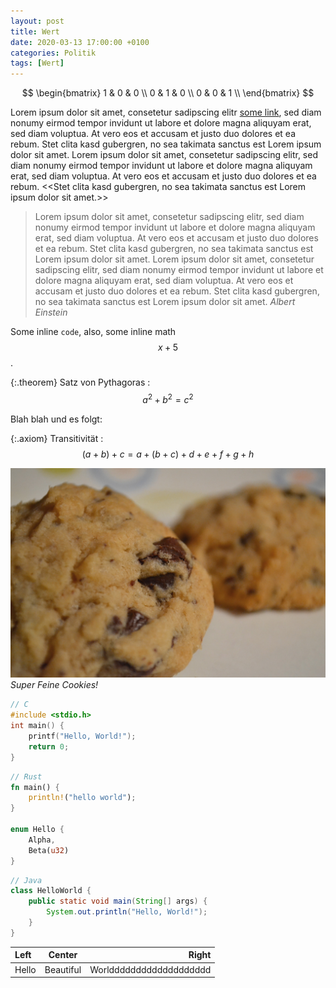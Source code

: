 ```yaml
---
layout: post
title: Wert
date: 2020-03-13 17:00:00 +0100
categories: Politik
tags: [Wert]
---
```


$$
\begin{bmatrix}
  1 & 0 & 0 \\
  0 & 1 & 0 \\
  0 & 0 & 1 \\
\end{bmatrix}
$$

Lorem ipsum dolor sit amet, consetetur sadipscing elitr [some link](https://github.com), sed diam nonumy eirmod tempor invidunt ut labore et dolore magna aliquyam erat, sed diam voluptua. At vero eos et accusam et justo duo dolores et ea rebum. Stet clita kasd gubergren, no sea takimata sanctus est Lorem ipsum dolor sit amet. Lorem ipsum dolor sit amet, consetetur sadipscing elitr, sed diam nonumy eirmod tempor invidunt ut labore et dolore magna aliquyam erat, sed diam voluptua. At vero eos et accusam et justo duo dolores et ea rebum. <<Stet clita kasd gubergren, no sea takimata sanctus est Lorem ipsum dolor sit amet.>>

> Lorem ipsum dolor sit amet, consetetur sadipscing elitr, sed diam nonumy eirmod tempor invidunt ut labore et dolore magna aliquyam erat, sed diam voluptua. At vero eos et accusam et justo duo dolores et ea rebum. Stet clita kasd gubergren, no sea takimata sanctus est Lorem ipsum dolor sit amet. Lorem ipsum dolor sit amet, consetetur sadipscing elitr, sed diam nonumy eirmod tempor invidunt ut labore et dolore magna aliquyam erat, sed diam voluptua. At vero eos et accusam et justo duo dolores et ea rebum. Stet clita kasd gubergren, no sea takimata sanctus est Lorem ipsum dolor sit amet.
> *Albert Einstein*

Some inline `code`, also, some inline math $$x + 5$$.

{:.theorem} Satz von Pythagoras
: $$a^2 + b^2 = c^2$$

Blah blah und es folgt:

{:.axiom} Transitivität
: $$(a + b) + c = a + (b + c) + d + e + f + g + h$$

![Cookies](/public/media/cookies.jpg)
*Super Feine Cookies!*

~~~c
// C
#include <stdio.h>
int main() {
    printf("Hello, World!");
    return 0;
}
~~~

~~~rust
// Rust
fn main() {
    println!("hello world");
}

enum Hello {
    Alpha,
    Beta(u32)
}
~~~

~~~java
// Java
class HelloWorld {
    public static void main(String[] args) {
        System.out.println("Hello, World!");
    }
}
~~~

|Left|Center|Right|
|:--|:-:|--:|
|Hello|Beautiful|Worlddddddddddddddddddd|
